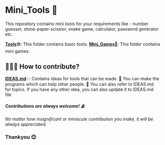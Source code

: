 # Mini_Tools 🔨

This repository contains mini tools for your requirements like - number guesser, stone-paper-scissior, snake game, calculator, password generator etc.

[**Tools**](/Tools)🛠️: This folder contains basic tools.
[**Mini_Games**](/Mini_Games)👾: This folder contains mini games.

## 👨🏻‍💻 How to contribute?
[**IDEAS.md**](/IDEAS.md)💡: Contains ideas for tools that can be made.
🤝 You can make the programs which can help other people.
💭 You can also refer to IDEAS.md for topics. If you have any other idea, you can also update it to IDEAS.md file

#### <i>Contributions are always welcome! 🫂<br>
No matter how insignificant or miniscule contribution you make, it will be always appreciated.</i>
### Thankyou 😊
